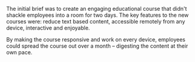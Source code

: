 The initial brief was to create an engaging educational course that didn't shackle employees into a room for two days. The key features to the new courses were: reduce text based content, accessible remotely from any device, interactive and enjoyable.

By making the course responsive and work on every device, employees could spread the course out over a month – digesting the content at their own pace.
